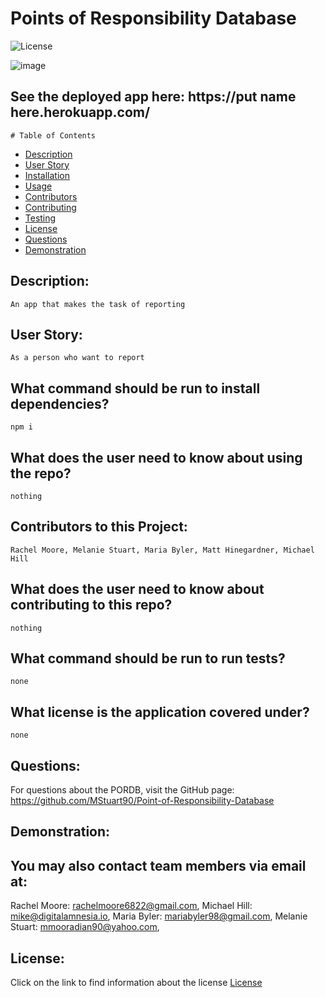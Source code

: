 # Points of Responsibility Database

  ![License](https://img.shields.io/badge/License--blue.svg "License Badge")
  
![image](imagelocationhere)

## See the deployed app here: https://put name here.herokuapp.com/

    # Table of Contents

* [Description](#description)
* [User Story](#user-story)
* [Installation](#what-command-should-be-run-to-install-dependencies)
* [Usage](#what-does-the-user-need-to-know-about-using-the-repo)
* [Contributors](#contributors-to-this-project)
* [Contributing](#what-does-the-user-need-to-know-about-contributing-to-this-repo)
* [Testing](#what-command-should-be-run-to-run-tests)
* [License](#what-license-is-the-application-covered-under)
* [Questions](#questions)
* [Demonstration](#demonstration)
    

## Description:
    An app that makes the task of reporting 

## User Story:
    As a person who want to report

## What command should be run to install dependencies?
    npm i

## What does the user need to know about using the repo?
    nothing

## Contributors to this Project:
    Rachel Moore, Melanie Stuart, Maria Byler, Matt Hinegardner, Michael Hill

## What does the user need to know about contributing to this repo?
    nothing

## What command should be run to run tests?
    none

## What license is the application covered under?
    none

## Questions:
For questions about the PORDB, visit the GitHub page:
    https://github.com/MStuart90/Point-of-Responsibility-Database

## Demonstration:
  
  ## You may also contact team members via email at:
  Rachel Moore: rachelmoore6822@gmail.com,
  Michael Hill: mike@digitalamnesia.io,
  Maria Byler: mariabyler98@gmail.com,
  Melanie Stuart: mmooradian90@yahoo.com,


  
  ## License:
  Click on the link to find information about the license
  [License](https://opensource.org/licenses/)
